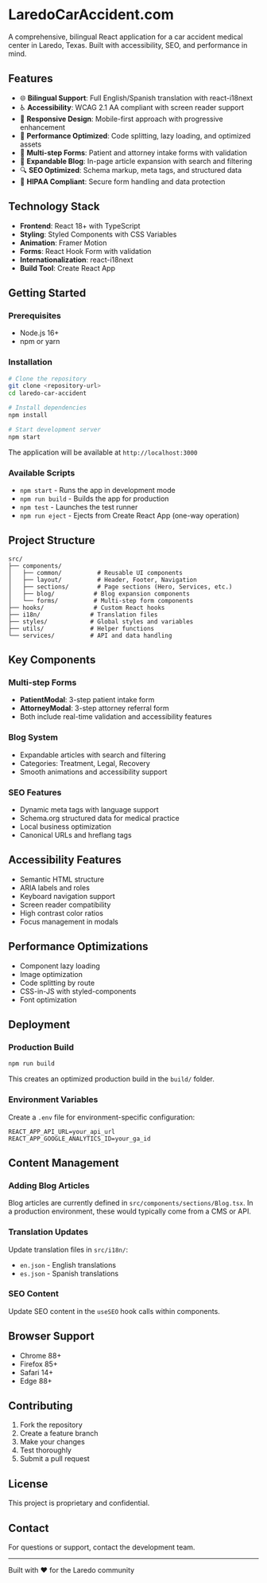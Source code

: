 # LaredoCarAccident.com

A comprehensive, bilingual React application for a car accident medical center in Laredo, Texas. Built with accessibility, SEO, and performance in mind.

## Features

- 🌐 **Bilingual Support**: Full English/Spanish translation with react-i18next
- ♿ **Accessibility**: WCAG 2.1 AA compliant with screen reader support
- 📱 **Responsive Design**: Mobile-first approach with progressive enhancement
- 🚀 **Performance Optimized**: Code splitting, lazy loading, and optimized assets
- 📝 **Multi-step Forms**: Patient and attorney intake forms with validation
- 📖 **Expandable Blog**: In-page article expansion with search and filtering
- 🔍 **SEO Optimized**: Schema markup, meta tags, and structured data
- 🏥 **HIPAA Compliant**: Secure form handling and data protection

## Technology Stack

- **Frontend**: React 18+ with TypeScript
- **Styling**: Styled Components with CSS Variables
- **Animation**: Framer Motion
- **Forms**: React Hook Form with validation
- **Internationalization**: react-i18next
- **Build Tool**: Create React App

## Getting Started

### Prerequisites

- Node.js 16+ 
- npm or yarn

### Installation

```bash
# Clone the repository
git clone <repository-url>
cd laredo-car-accident

# Install dependencies
npm install

# Start development server
npm start
```

The application will be available at `http://localhost:3000`

### Available Scripts

- `npm start` - Runs the app in development mode
- `npm run build` - Builds the app for production
- `npm test` - Launches the test runner
- `npm run eject` - Ejects from Create React App (one-way operation)

## Project Structure

```
src/
├── components/
│   ├── common/          # Reusable UI components
│   ├── layout/          # Header, Footer, Navigation
│   ├── sections/        # Page sections (Hero, Services, etc.)
│   ├── blog/           # Blog expansion components
│   └── forms/          # Multi-step form components
├── hooks/              # Custom React hooks
├── i18n/              # Translation files
├── styles/            # Global styles and variables
├── utils/             # Helper functions
└── services/          # API and data handling
```

## Key Components

### Multi-step Forms

- **PatientModal**: 3-step patient intake form
- **AttorneyModal**: 3-step attorney referral form
- Both include real-time validation and accessibility features

### Blog System

- Expandable articles with search and filtering
- Categories: Treatment, Legal, Recovery
- Smooth animations and accessibility support

### SEO Features

- Dynamic meta tags with language support
- Schema.org structured data for medical practice
- Local business optimization
- Canonical URLs and hreflang tags

## Accessibility Features

- Semantic HTML structure
- ARIA labels and roles
- Keyboard navigation support
- Screen reader compatibility
- High contrast color ratios
- Focus management in modals

## Performance Optimizations

- Component lazy loading
- Image optimization
- Code splitting by route
- CSS-in-JS with styled-components
- Font optimization

## Deployment

### Production Build

```bash
npm run build
```

This creates an optimized production build in the `build/` folder.

### Environment Variables

Create a `.env` file for environment-specific configuration:

```
REACT_APP_API_URL=your_api_url
REACT_APP_GOOGLE_ANALYTICS_ID=your_ga_id
```

## Content Management

### Adding Blog Articles

Blog articles are currently defined in `src/components/sections/Blog.tsx`. In a production environment, these would typically come from a CMS or API.

### Translation Updates

Update translation files in `src/i18n/`:
- `en.json` - English translations
- `es.json` - Spanish translations

### SEO Content

Update SEO content in the `useSEO` hook calls within components.

## Browser Support

- Chrome 88+
- Firefox 85+
- Safari 14+
- Edge 88+

## Contributing

1. Fork the repository
2. Create a feature branch
3. Make your changes
4. Test thoroughly
5. Submit a pull request

## License

This project is proprietary and confidential.

## Contact

For questions or support, contact the development team.

---

Built with ❤️ for the Laredo community